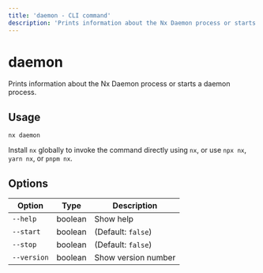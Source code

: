 ```yaml
---
title: 'daemon - CLI command'
description: 'Prints information about the Nx Daemon process or starts a daemon process.'
---
```


# daemon

Prints information about the Nx Daemon process or starts a daemon process.

## Usage

```shell
nx daemon
```

Install `nx` globally to invoke the command directly using `nx`, or use `npx nx`, `yarn nx`, or `pnpm nx`.

## Options

| Option      | Type    | Description         |
| ----------- | ------- | ------------------- |
| `--help`    | boolean | Show help           |
| `--start`   | boolean | (Default: `false`)  |
| `--stop`    | boolean | (Default: `false`)  |
| `--version` | boolean | Show version number |
